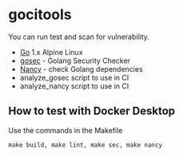 # gocitools

You can run test and scan for vulnerability.
- [Go](https://go.dev/) 1.x Alpine Linux
- [gosec](https://github.com/securego/gosec) - Golang Security Checker
- [Nancy](https://github.com/sonatype-nexus-community/nancy) - check Golang dependencies
- analyze_gosec script to use in CI
- analyze_nancy script to use in CI

## How to test with Docker Desktop
Use the commands in the Makefile

`make build, make lint, make sec, make nancy`